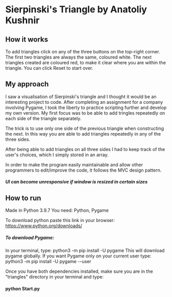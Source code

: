 # Sierpinski's Triangle by Anatoliy Kushnir

## How it works

To add triangles click on any of the three buttons on the 
top-right corner.
The first two triangles are always the same, coloured white.
The next triangles created are coloured red, to make it clear
where you are within the triangle.
You can click Reset to start over.

## My approach
I saw a visualisation of Sierpinski's triangle and I thought
it would be an interesting project to code. After completing an assignment for a company involving Pygame, I took the liberty to practice scripting further and develop my own version. My first focus was to be able to add tringles repeatedly on each side of the triangle separately.

The trick is to use only one side of the previous triangle 
when constructing the next. In this way you are able
to add triangles repeatedly in any of the three sides.

After being able to add triangles on all three sides I had to
keep track of the user's choices, which I simply stored in an
array.

In order to make the program easily maintainable and allow other 
programmers to edit/improve the code, it follows the MVC design pattern.

##### UI can become unresponsive if window is resized in certain sizes

## How to run
Made in Python 3.9.7
You need: 
Python, Pygame

To download python paste this link in your browser:
https://www.python.org/downloads/

##### To download Pygame:
In your terminal, type:
python3 -m pip install -U pygame
This will download pygame globally.
If you want Pygame only on your current user type:
python3 -m pip install -U pygame --user

Once you have both dependencies installed, make sure you are in the
"triangles" directory in your terminal and type:
#### python Start.py
